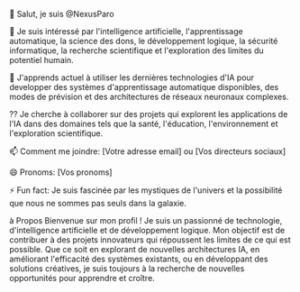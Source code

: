 👋 Salut, je suis @NexusParo

👀 Je suis intéressé par l'intelligence artificielle, l'apprentissage automatique, la science des dons, le développement logique, la sécurité informatique, la recherche scientifique et l'exploration des limites du potentiel humain.

🌱 J'apprends actuel à utiliser les dernières technologies d'IA pour developper des systèmes d'apprentissage automatique disponibles, des modes de prévision et des architectures de réseaux neuronaux complexes.

⁇ Je cherche à collaborer sur des projets qui explorent les applications de l'IA dans des domaines tels que la santé, l'éducation, l'environnement et l'exploration scientifique.

📫 Comment me joindre: [Votre adresse email] ou [Vos directeurs sociaux]

😄 Pronoms: [Vos pronoms]

⚡ Fun fact: Je suis fascinée par les mystiques de l'univers et la possibilité que nous ne sommes pas seuls dans la galaxie.

à Propos
Bienvenue sur mon profil ! Je suis un passionné de technologie, d'intelligence artificielle et de développement logique. Mon objectif est de contribuer à des projets innovateurs qui répoussent les limites de ce qui est possible. Que ce soit en explorant de nouvelles architectures IA, en améliorant l'efficacité des systèmes existants, ou en développant des solutions créatives, je suis toujours à la recherche de nouvelles opportunités pour apprendre et croître.

